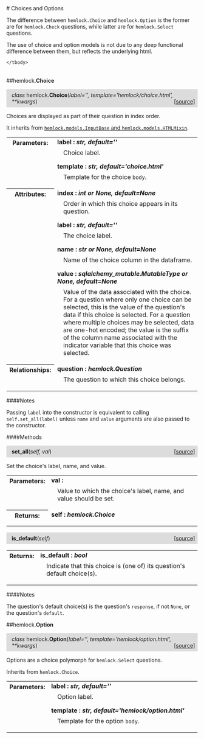 <script src="https://cdn.mathjax.org/mathjax/latest/MathJax.js?config=TeX-AMS-MML_HTMLorMML" type="text/javascript"></script>

<link rel="stylesheet" href="https://assets.readthedocs.org/static/css/readthedocs-doc-embed.css" type="text/css" />

<style>
    a.src-href {
        float: right;
    }
    p.attr {
        margin-top: 0.5em;
        margin-left: 1em;
    }
    p.func-header {
        background-color: gainsboro;
        border-radius: 0.1em;
        padding: 0.5em;
        padding-left: 1em;
    }
    table.field-table {
        border-radius: 0.1em
    }
</style># Choices and Options

The difference between `hemlock.Choice` and `hemlock.Option` is the former are
for `hemlock.Check` questions, while latter are for `hemlock.Select` questions.

The use of choice and option models is not due to any deep functional
difference between them, but reflects the underlying html.

<table class="docutils field-list field-table" frame="void" rules="none">
    <col class="field-name" />
    <col class="field-body" />
    <tbody valign="top">
        
    </tbody>
</table>



##hemlock.**Choice**

<p class="func-header">
    <i>class</i> hemlock.<b>Choice</b>(<i>label='', template='hemlock/choice.html', **kwargs</i>) <a class="src-href" target="_blank" href="https://github.com/dsbowen/hemlock/blob/master/hemlock/models/choice.py#L17">[source]</a>
</p>

Choices are displayed as part of their question in index order.

It inherits from
[`hemlock.models.InputBase` and `hemlock.models.HTMLMixin`](bases.md).

<table class="docutils field-list field-table" frame="void" rules="none">
    <col class="field-name" />
    <col class="field-body" />
    <tbody valign="top">
        <tr class="field">
    <th class="field-name"><b>Parameters:</b></td>
    <td class="field-body" width="100%"><b>label : <i>str, default=''</i></b>
<p class="attr">
    Choice label.
</p>
<b>template : <i>str, default='choice.html'</i></b>
<p class="attr">
    Template for the choice <code>body</code>.
</p></td>
</tr>
<tr class="field">
    <th class="field-name"><b>Attributes:</b></td>
    <td class="field-body" width="100%"><b>index : <i>int or None, default=None</i></b>
<p class="attr">
    Order in which this choice appears in its question.
</p>
<b>label : <i>str, default=''</i></b>
<p class="attr">
    The choice label.
</p>
<b>name : <i>str or None, default=None</i></b>
<p class="attr">
    Name of the choice column in the dataframe.
</p>
<b>value : <i>sqlalchemy_mutable.MutableType or None, default=None</i></b>
<p class="attr">
    Value of the data associated with the choice. For a question where only one choice can be selected, this is the value of the question's data if this choice is selected. For a question where multiple choices may be selected, data are one-hot encoded; the value is the suffix of the column name associated with the indicator variable that this choice was selected.
</p></td>
</tr>
<tr class="field">
    <th class="field-name"><b>Relationships:</b></td>
    <td class="field-body" width="100%"><b>question : <i>hemlock.Question</i></b>
<p class="attr">
    The question to which this choice belongs.
</p></td>
</tr>
    </tbody>
</table>

####Notes

Passing `label` into the constructor is equivalent to calling
`self.set_all(label)` unless `name` and `value` arguments are also passed
to the constructor.

####Methods



<p class="func-header">
    <i></i> <b>set_all</b>(<i>self, val</i>) <a class="src-href" target="_blank" href="https://github.com/dsbowen/hemlock/blob/master/hemlock/models/choice.py#L89">[source]</a>
</p>

Set the choice's label, name, and value.

<table class="docutils field-list field-table" frame="void" rules="none">
    <col class="field-name" />
    <col class="field-body" />
    <tbody valign="top">
        <tr class="field">
    <th class="field-name"><b>Parameters:</b></td>
    <td class="field-body" width="100%"><b>val : <i></i></b>
<p class="attr">
    Value to which the choice's label, name, and value should be set.
</p></td>
</tr>
<tr class="field">
    <th class="field-name"><b>Returns:</b></td>
    <td class="field-body" width="100%"><b>self : <i>hemlock.Choice</i></b>
<p class="attr">
    
</p></td>
</tr>
    </tbody>
</table>





<p class="func-header">
    <i></i> <b>is_default</b>(<i>self</i>) <a class="src-href" target="_blank" href="https://github.com/dsbowen/hemlock/blob/master/hemlock/models/choice.py#L105">[source]</a>
</p>



<table class="docutils field-list field-table" frame="void" rules="none">
    <col class="field-name" />
    <col class="field-body" />
    <tbody valign="top">
        <tr class="field">
    <th class="field-name"><b>Returns:</b></td>
    <td class="field-body" width="100%"><b>is_default : <i>bool</i></b>
<p class="attr">
    Indicate that this choice is (one of) its question's default choice(s).
</p></td>
</tr>
    </tbody>
</table>

####Notes

The question's default choice(s) is the question's `response`, if not
`None`, or the question's `default`.

##hemlock.**Option**

<p class="func-header">
    <i>class</i> hemlock.<b>Option</b>(<i>label='', template='hemlock/option.html', **kwargs</i>) <a class="src-href" target="_blank" href="https://github.com/dsbowen/hemlock/blob/master/hemlock/models/choice.py#L162">[source]</a>
</p>

Options are a choice polymorph for `hemlock.Select` questions.

Inherits from `hemlock.Choice`.

<table class="docutils field-list field-table" frame="void" rules="none">
    <col class="field-name" />
    <col class="field-body" />
    <tbody valign="top">
        <tr class="field">
    <th class="field-name"><b>Parameters:</b></td>
    <td class="field-body" width="100%"><b>label : <i>str, default=''</i></b>
<p class="attr">
    Option label.
</p>
<b>template : <i>str, default='hemlock/option.html'</i></b>
<p class="attr">
    Template for the option <code>body</code>.
</p></td>
</tr>
    </tbody>
</table>



